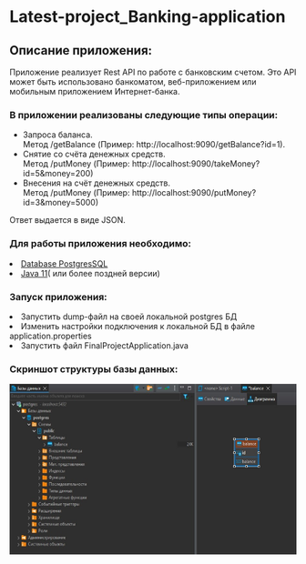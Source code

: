 <h1>Latest-project_Banking-application
</h1>
 <h2>Описание приложения:</h2>
 <p>Приложение реализует Rest API по работе с банковским счетом. Это API может быть использовано банкоматом, веб-приложением или мобильным приложением Интернет-банка. </p>
  <h3>В приложении реализованы следующие типы операции:</h3>
  <ul>
     <li>Запроса баланса.</li>Метод /getBalance (Пример: http://localhost:9090/getBalance?id=1).
     <li>Снятие со счёта денежных средств.</li>Метод /putMoney (Пример: http://localhost:9090/takeMoney?id=5&money=200)
     <li>Внесения на счёт денежных средств.</li>Метод /putMoney (Пример: http://localhost:9090/putMoney?id=3&money=5000)

  </ul>
   Ответ выдается в виде JSON.
  <h3>Для работы приложения необходимо:</h3>
      <li><a href="https://www.postgresql.org/download/">Database PostgresSQL</a></li>
      <li><a href="https://www.oracle.com/java/technologies/downloads/">Java 11</a>( или более поздней версии) </li> 
       <h3>Запуск приложения:</h3>
       <li>Запустить dump-файл на своей локальной postgres БД</li>
<li>Изменить настройки подключения к локальной БД в файле application.properties</li>
<li>Запустить файл FinalProjectApplication.java</li>
<h3>Cкриншот структуры базы данных:</h3>
<a><img src="DB.jpg" width="600" height="300"></a>